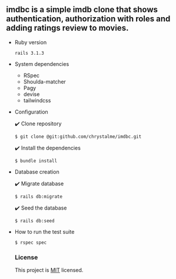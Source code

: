 ## imdbc is a simple imdb clone that shows authentication, authorization with roles and adding ratings review to movies.

* Ruby version
    ```
    rails 3.1.3
    ```

* System dependencies
  - RSpec
  - Shoulda-matcher
  - Pagy
  - devise
  - tailwindcss
 

* Configuration

     ✔️ Clone repository
     ```
     $ git clone @git:github.com/chrystalme/imdbc.git
     ```
     ✔️ Install the dependencies
     ``` 
     $ bundle install
     ```
 * Database creation

      ✔️ Migrate database
    ```
    $ rails db:migrate
    ```

   ✔️ Seed the database
     ```
     $ rails db:seed
     ```
* How to run the test suite

    ```
    $ rspec spec
    ```
    
    ### License
    
   This project is [MIT](https://mit-license.org/) licensed.
